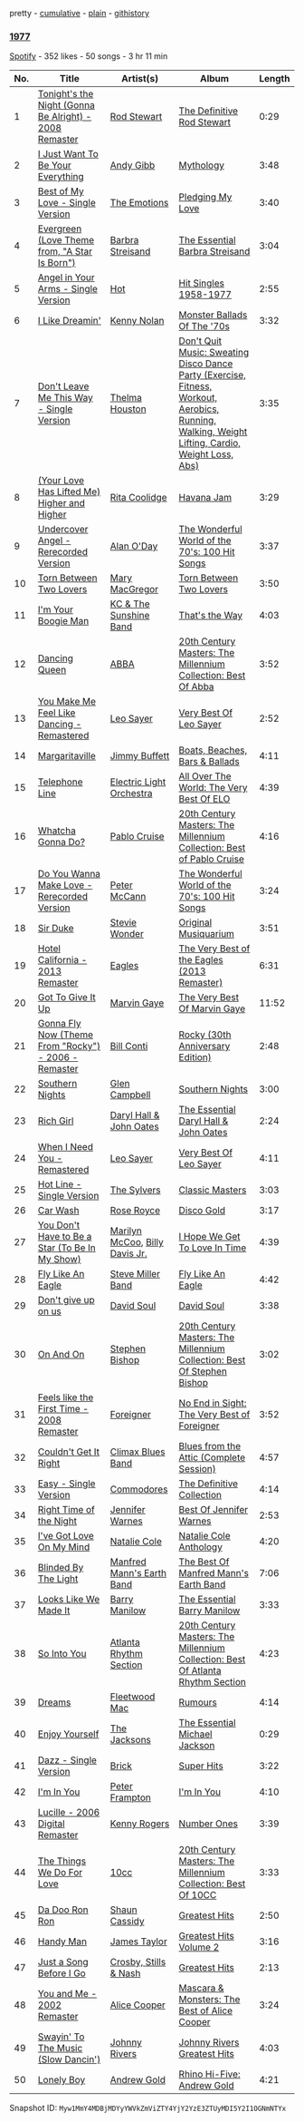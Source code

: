 pretty - [cumulative](/playlists/cumulative/2cIkPMesqdx5VV6IAvX9bE.md) - [plain](/playlists/plain/2cIkPMesqdx5VV6IAvX9bE) - [githistory](https://github.githistory.xyz/mackorone/spotify-playlist-archive/blob/main/playlists/plain/2cIkPMesqdx5VV6IAvX9bE)

### [1977](https://open.spotify.com/playlist/2cIkPMesqdx5VV6IAvX9bE)

> 

[Spotify](https://open.spotify.com/user/spotify) - 352 likes - 50 songs - 3 hr 11 min

| No. | Title | Artist(s) | Album | Length |
|---|---|---|---|---|
| 1 | [Tonight's the Night \(Gonna Be Alright\) \- 2008 Remaster](https://open.spotify.com/track/52YNr0Hzvx9SbKjzbq49XL) | [Rod Stewart](https://open.spotify.com/artist/2y8Jo9CKhJvtfeKOsYzRdT) | [The Definitive Rod Stewart](https://open.spotify.com/album/16B8kK28QgKIYTb7XyLMuj) | 0:29 |
| 2 | [I Just Want To Be Your Everything](https://open.spotify.com/track/7qdqcC2OurUrqZBwlEFivG) | [Andy Gibb](https://open.spotify.com/artist/4YPqbAiLzBg5DIfsgQZ8QK) | [Mythology](https://open.spotify.com/album/1ePV6K6qtvsn7kUPMwqaWJ) | 3:48 |
| 3 | [Best of My Love \- Single Version](https://open.spotify.com/track/0dBIRqrKow6d4Tkv4DMSke) | [The Emotions](https://open.spotify.com/artist/64CuUOOirKmdAYLQSfaOyr) | [Pledging My Love](https://open.spotify.com/album/3XuQdwsTSHLSnfLNGyUlAN) | 3:40 |
| 4 | [Evergreen \(Love Theme from, "A Star Is Born"\)](https://open.spotify.com/track/5SuEUz1orwSwkfqgFlJUHG) | [Barbra Streisand](https://open.spotify.com/artist/7jmTilWYlKOuavFfmQAcu6) | [The Essential Barbra Streisand](https://open.spotify.com/album/03LP0iA5hWsCVeDFHMV7Z8) | 3:04 |
| 5 | [Angel in Your Arms \- Single Version](https://open.spotify.com/track/1X7deB82EPo7pLcMdVU6n8) | [Hot](https://open.spotify.com/artist/2y9NHQDJMsOMIVY5dECoWe) | [Hit Singles 1958\-1977](https://open.spotify.com/album/2OjQL0UdSY4q4zw1p5hSrn) | 2:55 |
| 6 | [I Like Dreamin'](https://open.spotify.com/track/66phwEmAaFu6sgl8WoTQtz) | [Kenny Nolan](https://open.spotify.com/artist/2SdZQXwwMAWw3INoSmOzur) | [Monster Ballads Of The '70s](https://open.spotify.com/album/4w8efFPLJAzO01yZ0aHS8T) | 3:32 |
| 7 | [Don't Leave Me This Way \- Single Version](https://open.spotify.com/track/2Nz3QEbXHJffxIlawxrcDp) | [Thelma Houston](https://open.spotify.com/artist/3sgUnR8TF35euWEV07RPyO) | [Don't Quit Music: Sweating Disco Dance Party \(Exercise, Fitness, Workout, Aerobics, Running, Walking, Weight Lifting, Cardio, Weight Loss, Abs\)](https://open.spotify.com/album/7JBKtdJwXL7SozPrt5GIYY) | 3:35 |
| 8 | [\(Your Love Has Lifted Me\) Higher and Higher](https://open.spotify.com/track/3mHnwzZOQd638wnFaPPKYd) | [Rita Coolidge](https://open.spotify.com/artist/1vnIL4DMlivP55ioM6KitW) | [Havana Jam](https://open.spotify.com/album/7puP9uhAE7gbbBc2NJxC91) | 3:29 |
| 9 | [Undercover Angel \- Rerecorded Version](https://open.spotify.com/track/11ZRIthoK7BEIpzzPkO7kc) | [Alan O'Day](https://open.spotify.com/artist/63f6RFsOlwDMnAuDwjB58Y) | [The Wonderful World of the 70's: 100 Hit Songs](https://open.spotify.com/album/5pVffpSDVlqPRADnKRmSRE) | 3:37 |
| 10 | [Torn Between Two Lovers](https://open.spotify.com/track/6mPXHCKVEWZNXjfQewzb9M) | [Mary MacGregor](https://open.spotify.com/artist/6GlDsAkQHOmNgtUZdJ4Amq) | [Torn Between Two Lovers](https://open.spotify.com/album/18VOxDr5RYG5z16lD5keNX) | 3:50 |
| 11 | [I'm Your Boogie Man](https://open.spotify.com/track/70hdDYlhkh3XfPo9F2QYja) | [KC & The Sunshine Band](https://open.spotify.com/artist/3mQBpAOMWYqAZyxtyeo4Lo) | [That's the Way](https://open.spotify.com/album/0s2FbS5fpR1mOrXf8WJwv9) | 4:03 |
| 12 | [Dancing Queen](https://open.spotify.com/track/6A3uXzP2vp9UgFjq0qGaQw) | [ABBA](https://open.spotify.com/artist/0LcJLqbBmaGUft1e9Mm8HV) | [20th Century Masters: The Millennium Collection: Best Of Abba](https://open.spotify.com/album/6xB2wi9d4JhnhDpspbqFHe) | 3:52 |
| 13 | [You Make Me Feel Like Dancing \- Remastered](https://open.spotify.com/track/1kuX1tb3QUKAalYEc4ai5t) | [Leo Sayer](https://open.spotify.com/artist/04LIHk1SobiQwt2tlupoAV) | [Very Best Of Leo Sayer](https://open.spotify.com/album/4rV5mwtsOjBXEld4KSjtIG) | 2:52 |
| 14 | [Margaritaville](https://open.spotify.com/track/6WSghLwg22eEsAAN6ffOKk) | [Jimmy Buffett](https://open.spotify.com/artist/28AyklUmMECPwdfo8NEsV0) | [Boats, Beaches, Bars & Ballads](https://open.spotify.com/album/1MYX7WK8eLA9rp8HgafL9T) | 4:11 |
| 15 | [Telephone Line](https://open.spotify.com/track/2glAJmXiv5elglswbJUB5P) | [Electric Light Orchestra](https://open.spotify.com/artist/7jefIIksOi1EazgRTfW2Pk) | [All Over The World: The Very Best Of ELO](https://open.spotify.com/album/5N6jHY6IigIUWiF5cE8FQY) | 4:39 |
| 16 | [Whatcha Gonna Do?](https://open.spotify.com/track/5mkNVpNE5n4biHtevTFgO0) | [Pablo Cruise](https://open.spotify.com/artist/3Y5abCLsMxsOLaZ8rYusSR) | [20th Century Masters: The Millennium Collection: Best of Pablo Cruise](https://open.spotify.com/album/09jxC4cmWYXuecx9kcJP2o) | 4:16 |
| 17 | [Do You Wanna Make Love \- Rerecorded Version](https://open.spotify.com/track/08lxWSr4fXgcBT90i7sSm1) | [Peter McCann](https://open.spotify.com/artist/6LJLkqGPy0xFsVCdPP6PJI) | [The Wonderful World of the 70's: 100 Hit Songs](https://open.spotify.com/album/5pVffpSDVlqPRADnKRmSRE) | 3:24 |
| 18 | [Sir Duke](https://open.spotify.com/track/3dTNNizDOulTTV5uwtEGct) | [Stevie Wonder](https://open.spotify.com/artist/7guDJrEfX3qb6FEbdPA5qi) | [Original Musiquarium](https://open.spotify.com/album/6QnqUBcQocB0U3nl8eBVjm) | 3:51 |
| 19 | [Hotel California \- 2013 Remaster](https://open.spotify.com/track/4Vn7TykT27PIygBiZjTR2s) | [Eagles](https://open.spotify.com/artist/0ECwFtbIWEVNwjlrfc6xoL) | [The Very Best of the Eagles \(2013 Remaster\)](https://open.spotify.com/album/5J0VCIp4TTsZBKOqWdbBSa) | 6:31 |
| 20 | [Got To Give It Up](https://open.spotify.com/track/2VtnDXZeLMPWyVqD7FKtAQ) | [Marvin Gaye](https://open.spotify.com/artist/3koiLjNrgRTNbOwViDipeA) | [The Very Best Of Marvin Gaye](https://open.spotify.com/album/113AzyLAbshZITpkRK4Gud) | 11:52 |
| 21 | [Gonna Fly Now \(Theme From "Rocky"\) \- 2006 \- Remaster](https://open.spotify.com/track/4hszow3YBRAbGGA0WbbR6r) | [Bill Conti](https://open.spotify.com/artist/272ygo5fv9cYsiCLcV0HV2) | [Rocky \(30th Anniversary Edition\)](https://open.spotify.com/album/6jIQRibdyP4gWULFLYAEbE) | 2:48 |
| 22 | [Southern Nights](https://open.spotify.com/track/7kv7zBjMtVf0eIJle2VZxn) | [Glen Campbell](https://open.spotify.com/artist/59hLmB5DrdihCYtNeFeW1U) | [Southern Nights](https://open.spotify.com/album/0R7Uw1tUUbWlV53BGKfjQ4) | 3:00 |
| 23 | [Rich Girl](https://open.spotify.com/track/5E3P9e1hvjyIOlFyqNB5eD) | [Daryl Hall & John Oates](https://open.spotify.com/artist/77tT1kLj6mCWtFNqiOmP9H) | [The Essential Daryl Hall & John Oates](https://open.spotify.com/album/0gCDvloPR42pZRZhmbGYVI) | 2:24 |
| 24 | [When I Need You \- Remastered](https://open.spotify.com/track/3cOdKdkpf39zuGnMoRgkwX) | [Leo Sayer](https://open.spotify.com/artist/04LIHk1SobiQwt2tlupoAV) | [Very Best Of Leo Sayer](https://open.spotify.com/album/4rV5mwtsOjBXEld4KSjtIG) | 4:11 |
| 25 | [Hot Line \- Single Version](https://open.spotify.com/track/6SrvyfmAxkLt9CULhf9a49) | [The Sylvers](https://open.spotify.com/artist/0efkWb9xKhT6H0E7kgSjFK) | [Classic Masters](https://open.spotify.com/album/1YWIa6QASbS8AkCWYiwI1H) | 3:03 |
| 26 | [Car Wash](https://open.spotify.com/track/57Yh1qszw18ZJ2gwOXhqOz) | [Rose Royce](https://open.spotify.com/artist/1OxJzMLmR9l5zPLap9OxuO) | [Disco Gold](https://open.spotify.com/album/2wFzaVmHfeDG8yNaAs7lYr) | 3:17 |
| 27 | [You Don't Have to Be a Star \(To Be In My Show\)](https://open.spotify.com/track/2JurHS80N98Yt3CdIBYz9M) | [Marilyn McCoo](https://open.spotify.com/artist/2jirMwr4cHJzjtx8vDX5IO), [Billy Davis Jr.](https://open.spotify.com/artist/090k1Fxa70NDQvkXmQBUfW) | [I Hope We Get To Love In Time](https://open.spotify.com/album/6Vwss896snaZfuyr351z99) | 4:39 |
| 28 | [Fly Like An Eagle](https://open.spotify.com/track/0BTYL86ryKRHvAndNeoiuP) | [Steve Miller Band](https://open.spotify.com/artist/6QtGlUje9TIkLrgPZrESuk) | [Fly Like An Eagle](https://open.spotify.com/album/3iqReiy2IaPI2N9sdLywER) | 4:42 |
| 29 | [Don't give up on us](https://open.spotify.com/track/23IWhAK0cYRwnBT5EE8i3u) | [David Soul](https://open.spotify.com/artist/2eFkm34OMSYRUwP4RAtXaT) | [David Soul](https://open.spotify.com/album/3bK8cxPBLUFkeBeoqzoWtx) | 3:38 |
| 30 | [On And On](https://open.spotify.com/track/3b930XMJSGl2qFh8t0HLeC) | [Stephen Bishop](https://open.spotify.com/artist/3JhRHqCi8HEzkJVWt19LtN) | [20th Century Masters: The Millennium Collection: Best Of Stephen Bishop](https://open.spotify.com/album/5xQPBKkD2vZQag95dVpyOs) | 3:02 |
| 31 | [Feels like the First Time \- 2008 Remaster](https://open.spotify.com/track/4kgGJcXALI1ppNA4NdkTw9) | [Foreigner](https://open.spotify.com/artist/6IRouO5mvvfcyxtPDKMYFN) | [No End in Sight: The Very Best of Foreigner](https://open.spotify.com/album/4VRXqPaa2ZTwC2AG364RWO) | 3:52 |
| 32 | [Couldn't Get It Right](https://open.spotify.com/track/1GBdajRQx0DdruVj8kxksv) | [Climax Blues Band](https://open.spotify.com/artist/4eeRviM714mXXeILmKHxh2) | [Blues from the Attic \(Complete Session\)](https://open.spotify.com/album/3EusC9RoW7wRA1IicrWzol) | 4:57 |
| 33 | [Easy \- Single Version](https://open.spotify.com/track/63Ee4QAXwCuHLFvXIHRS2u) | [Commodores](https://open.spotify.com/artist/6twIAGnYuIT1pncMAsXnEm) | [The Definitive Collection](https://open.spotify.com/album/2Rd1gDdcoKvdtwKRwFk3SF) | 4:14 |
| 34 | [Right Time of the Night](https://open.spotify.com/track/51DAF8ruk6NwGb1we5QQfF) | [Jennifer Warnes](https://open.spotify.com/artist/1BwHztAQKypBuy5WBEdJnG) | [Best Of Jennifer Warnes](https://open.spotify.com/album/5Er87iJtlkoE06D3PyFzmG) | 2:53 |
| 35 | [I've Got Love On My Mind](https://open.spotify.com/track/4IS8fT7zleM6Diha46btSd) | [Natalie Cole](https://open.spotify.com/artist/5tTsrGPwQRWUsHR2Xf7Ke9) | [Natalie Cole Anthology](https://open.spotify.com/album/64J3qlh1WF6x8DnrB8chqb) | 4:20 |
| 36 | [Blinded By The Light](https://open.spotify.com/track/7nfiM8DuaSJ61KaerHchcA) | [Manfred Mann's Earth Band](https://open.spotify.com/artist/2utNxkLhreF1oIfO8kQT3q) | [The Best Of Manfred Mann's Earth Band](https://open.spotify.com/album/0x2ixTpYF95FXOnUpNafxo) | 7:06 |
| 37 | [Looks Like We Made It](https://open.spotify.com/track/2FtLky5sftRTZuX2IXsD8L) | [Barry Manilow](https://open.spotify.com/artist/3alW3LYQS8K29z8C8NSLIX) | [The Essential Barry Manilow](https://open.spotify.com/album/2RIG6dV498CqdszzYfZYgA) | 3:33 |
| 38 | [So Into You](https://open.spotify.com/track/5mpzCj9l1pYsL4XOXiea84) | [Atlanta Rhythm Section](https://open.spotify.com/artist/0WgyCbru4tXnMsbTmX4mFw) | [20th Century Masters: The Millennium Collection: Best Of Atlanta Rhythm Section](https://open.spotify.com/album/72HlYFr3YD7gWjFacHOZ6f) | 4:23 |
| 39 | [Dreams](https://open.spotify.com/track/703BT1NQsfIwPFv8MXQ47m) | [Fleetwood Mac](https://open.spotify.com/artist/08GQAI4eElDnROBrJRGE0X) | [Rumours](https://open.spotify.com/album/63k57x0qOkUWEMR0dkMivh) | 4:14 |
| 40 | [Enjoy Yourself](https://open.spotify.com/track/3D97kRhZprR6RumFhDFIr4) | [The Jacksons](https://open.spotify.com/artist/2yrbLiuBmc9j81lTX3XUuI) | [The Essential Michael Jackson](https://open.spotify.com/album/77dNyQA0z8dV33M4so4eRY) | 0:29 |
| 41 | [Dazz \- Single Version](https://open.spotify.com/track/5gQCUf4lfy6GpuhdPzxQ6B) | [Brick](https://open.spotify.com/artist/4Uv0Jg45Oq7vBXXwQNhXyf) | [Super Hits](https://open.spotify.com/album/0NQ5vEtFfn6MDbFtNk3gUQ) | 3:22 |
| 42 | [I'm In You](https://open.spotify.com/track/03zB9duFz1JqLxAIYvGdac) | [Peter Frampton](https://open.spotify.com/artist/0543y7yrvny4KymoaneT4W) | [I'm In You](https://open.spotify.com/album/1yn9J074uklyngo5SGS49U) | 4:10 |
| 43 | [Lucille \- 2006 Digital Remaster](https://open.spotify.com/track/53JzReeFzXYkCUTCHuulkW) | [Kenny Rogers](https://open.spotify.com/artist/4tw2Lmn9tTPUv7Gy7mVPI4) | [Number Ones](https://open.spotify.com/album/00CBhqdZu9aooYsvTkYWgT) | 3:39 |
| 44 | [The Things We Do For Love](https://open.spotify.com/track/6fkK6FH4jXROo7GMwTR27S) | [10cc](https://open.spotify.com/artist/6i6WlGzQtXtz7GcC5H5st5) | [20th Century Masters: The Millennium Collection: Best Of 10CC](https://open.spotify.com/album/0NdAeRKEfxR075pjL5Ecjl) | 3:33 |
| 45 | [Da Doo Ron Ron](https://open.spotify.com/track/6HbWr2nVpk7vp2ow4BdLDN) | [Shaun Cassidy](https://open.spotify.com/artist/6XJ5IHDtW2OkjtwVllkANt) | [Greatest Hits](https://open.spotify.com/album/0PbWUWMMU3UJKWVkalXxD6) | 2:50 |
| 46 | [Handy Man](https://open.spotify.com/track/5DKVSmrckCdbHOmQTAFTFn) | [James Taylor](https://open.spotify.com/artist/0vn7UBvSQECKJm2817Yf1P) | [Greatest Hits Volume 2](https://open.spotify.com/album/7fNCStUd7WYRLavfWfsuno) | 3:16 |
| 47 | [Just a Song Before I Go](https://open.spotify.com/track/1wHJ3n8ERZljmfGXc1PRbe) | [Crosby, Stills & Nash](https://open.spotify.com/artist/2pdvghEHZJtgSXZ7cvNLou) | [Greatest Hits](https://open.spotify.com/album/5hVTcLOMdF852hzUu7HUCY) | 2:13 |
| 48 | [You and Me \- 2002 Remaster](https://open.spotify.com/track/5cb5zy7M3thVbZxjSK5Cvh) | [Alice Cooper](https://open.spotify.com/artist/3EhbVgyfGd7HkpsagwL9GS) | [Mascara & Monsters: The Best of Alice Cooper](https://open.spotify.com/album/1d4QbAGdK7t9IgKQ7fI6SP) | 3:24 |
| 49 | [Swayin' To The Music \(Slow Dancin'\)](https://open.spotify.com/track/6DPu98NjYnuvG2o0Lb8A7c) | [Johnny Rivers](https://open.spotify.com/artist/3TiISqKS6ESlMQ4WFfZJw2) | [Johnny Rivers Greatest Hits](https://open.spotify.com/album/6FR164kxGAKlxxt7JceLZU) | 4:03 |
| 50 | [Lonely Boy](https://open.spotify.com/track/4V0uQkCIquydgfUtfSnctU) | [Andrew Gold](https://open.spotify.com/artist/5fmvGUlMVgmnCn45f1he7d) | [Rhino Hi\-Five: Andrew Gold](https://open.spotify.com/album/6EXW6NvOhICAIUPAUmOv1G) | 4:21 |

Snapshot ID: `Myw1MmY4MDBjMDYyYWVkZmViZTY4YjY2YzE3ZTUyMDI5Y2I1OGNmNTYx`
